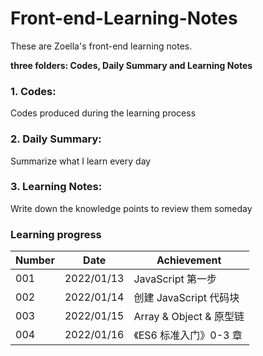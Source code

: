 # Front-end-Learning-Notes

These are Zoella's front-end learning notes.

**three folders: Codes, Daily Summary and Learning Notes**

### 1. Codes: 

Codes produced during the learning process

### 2. Daily Summary:

Summarize what I learn every day

### 3. Learning Notes:

Write down the knowledge points to review them someday



### Learning progress

| Number | Date       | Achievement             |
| ------ | ---------- | ----------------------- |
| 001    | 2022/01/13 | JavaScript 第一步       |
| 002    | 2022/01/14 | 创建 JavaScript 代码块  |
| 003    | 2022/01/15 | Array & Object & 原型链 |
| 004    | 2022/01/16 | 《ES6 标准入门》0-3 章  |

